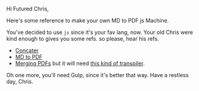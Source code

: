 Hi Futured Chris,

Here's some reference to make your own MD to PDF js Machine.

You've decided to use `js` since it's your fav lang, now. Your old Chris were kind enough to gives you some refs. so please, hear his refs.

- [Concater](https://www.npmjs.com/package/gulp-concat-callback)
- [MD to PDF](https://www.npmjs.com/package/markdown-pdf)
- [Merging PDFs](https://www.npmjs.com/package/pdf-merge) but it will need [this kind of transpiler](https://artandlogic.com/2014/05/a-simple-gulp-plugin/).

Oh one more, you'll need Gulp, since it's better that way. Have a restless day, Chris.
